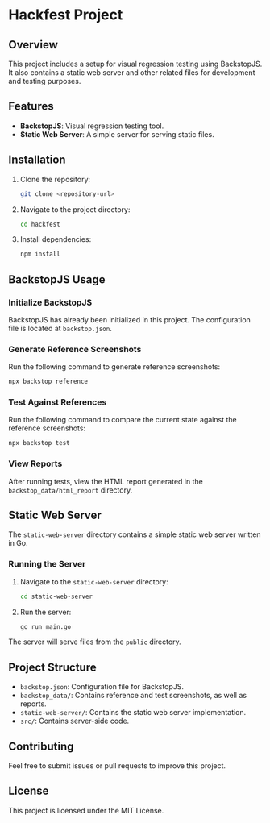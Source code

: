 # Hackfest Project

## Overview

This project includes a setup for visual regression testing using BackstopJS. It also contains a static web server and other related files for development and testing purposes.

## Features

- **BackstopJS**: Visual regression testing tool.
- **Static Web Server**: A simple server for serving static files.

## Installation

1. Clone the repository:
   ```bash
   git clone <repository-url>
   ```
2. Navigate to the project directory:
   ```bash
   cd hackfest
   ```
3. Install dependencies:
   ```bash
   npm install
   ```

## BackstopJS Usage

### Initialize BackstopJS

BackstopJS has already been initialized in this project. The configuration file is located at `backstop.json`.

### Generate Reference Screenshots

Run the following command to generate reference screenshots:

```bash
npx backstop reference
```

### Test Against References

Run the following command to compare the current state against the reference screenshots:

```bash
npx backstop test
```

### View Reports

After running tests, view the HTML report generated in the `backstop_data/html_report` directory.

## Static Web Server

The `static-web-server` directory contains a simple static web server written in Go.

### Running the Server

1. Navigate to the `static-web-server` directory:
   ```bash
   cd static-web-server
   ```
2. Run the server:
   ```bash
   go run main.go
   ```

The server will serve files from the `public` directory.

## Project Structure

- `backstop.json`: Configuration file for BackstopJS.
- `backstop_data/`: Contains reference and test screenshots, as well as reports.
- `static-web-server/`: Contains the static web server implementation.
- `src/`: Contains server-side code.

## Contributing

Feel free to submit issues or pull requests to improve this project.

## License

This project is licensed under the MIT License.
